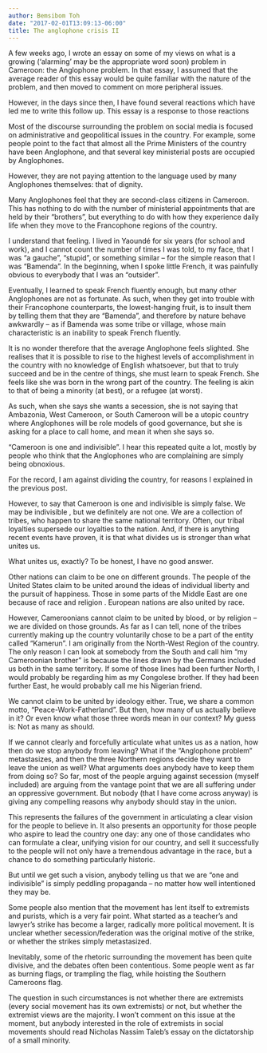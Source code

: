 ```yaml
---
author: Bemsibom Toh
date: "2017-02-01T13:09:13-06:00"
title: The anglophone crisis II
---
```


A few weeks ago, I wrote an essay on some of my views on what is a growing (‘alarming’ may be the appropriate word soon) problem in Cameroon: the Anglophone problem. In that essay, I assumed that the average reader of this essay would be quite familiar with the nature of the problem, and then moved to comment on more peripheral issues.

However, in the days since then, I have found several reactions which have led me to write this follow up. This essay is a response to those reactions


Most of the discourse surrounding the problem on social media is focused on administrative and geopolitical issues in the country. For example, some people point to the fact that almost all the Prime Ministers of the country have been Anglophone, and that several key ministerial posts are occupied by Anglophones.	

However, they are not paying attention to the language used by many Anglophones themselves: that of dignity.

Many Anglophones feel that they are second-class citizens in Cameroon. This has nothing to do with the number of ministerial appointments that are held by their “brothers”, but everything to do with how they experience daily life when they move to the Francophone regions of the country.

I understand that feeling. I lived in Yaoundé for six years (for school and work), and I cannot count the number of times I was told, to my face, that I was “a gauche”, “stupid”, or something similar – for the simple reason that I was “Bamenda”. In the beginning, when I spoke little French, it was painfully obvious to everybody that I was an “outsider”.

Eventually, I learned to speak French fluently enough, but many other Anglophones are not as fortunate. As such, when they get into trouble with their Francophone counterparts, the lowest-hanging fruit, is to insult them by telling them that they are “Bamenda”, and therefore by nature behave awkwardly – as if Bamenda was some tribe or village, whose main characteristic is an inability to speak French fluently.  

It is no wonder therefore that the average Anglophone feels slighted. She realises that it is possible to rise to the highest levels of accomplishment in the country with no knowledge of English whatsoever, but that to truly succeed and be in the centre of things, she must learn to speak French. She feels like she was born in the wrong part of the country. The feeling is akin to that of being a minority (at best), or a refugee (at worst).

As such, when she says she wants a secession, she is not saying that Ambazonia, West Cameroon, or South Cameroon will be a utopic country where Anglophones will be role models of good governance, but she is asking for a place to call home, and mean it when she says so. 



“Cameroon is one and indivisible”. I hear this repeated quite a lot, mostly by people who think that the Anglophones who are complaining are simply being obnoxious.

For the record, I am against dividing the country, for reasons I explained in the previous post.

However, to say that Cameroon is one and indivisible is simply false. We may be indivisible , but we definitely are not one. We are a collection of tribes, who happen to share the same national territory. Often, our tribal loyalties supersede our loyalties to the nation. And, if there is anything recent events have proven, it is that what divides us is stronger than what unites us.

What unites us, exactly? To be honest, I have no good answer. 

Other nations can claim to be one on different grounds. The people of the United States claim to be united around the ideas of individual liberty and the pursuit of happiness. Those in some parts of the Middle East are one because of race and religion . European nations are also united by race. 

However, Cameroonians cannot claim to be united by blood, or by religion – we are divided on those grounds. As far as I can tell, none of the tribes currently making up the country voluntarily chose to be a part of the entity called “Kamerun”. I am originally from the North-West Region of the country. The only reason I can look at somebody from the South and call him “my Cameroonian brother” is because the lines drawn by the Germans included us both in the same territory. If some of those lines had been further North, I would probably be regarding him as my Congolese brother. If they had been further East, he would probably call me his Nigerian friend.

We cannot claim to be united by ideology either. True, we share a common motto, “Peace-Work-Fatherland”. But then, how many of us actually believe in it? Or even know what those three words mean in our context? My guess is: Not as many as should.

If we cannot clearly and forcefully articulate what unites us as a nation, how then do we stop anybody from leaving? What if the “Anglophone problem” metastasizes, and then the three Northern regions decide they want to leave the union as well? What arguments does anybody have to keep them from doing so? So far, most of the people arguing against secession (myself included) are arguing from the vantage point that we are all suffering under an oppressive government. But nobody (that I have come across anyway) is giving any compelling reasons why anybody should stay in the union.

This represents the failures of the government in articulating a clear vision for the people to believe in. It also presents an opportunity for those people who aspire to lead the country one day: any one of those candidates who can formulate a clear, unifying vision for our country, and sell it successfully to the people will not only have a tremendous advantage in the race, but a chance to do something particularly historic.

But until we get such a vision, anybody telling us that we are “one and indivisible” is simply peddling propaganda – no matter how well intentioned they may be.


Some people also mention that the movement has lent itself to extremists and purists, which is a very fair point. What started as a teacher’s and lawyer’s strike has become a larger, radically more political movement. It is unclear whether secession/federation was the original motive of the strike, or whether the strikes simply metastasized.

Inevitably, some of the rhetoric surrounding the movement has been quite divisive, and the debates often been contentious. Some people went as far as burning flags, or trampling the flag, while hoisting the Southern Cameroons flag.

The question in such circumstances is not whether there are extremists (every social movement has its own extremists) or not, but whether the extremist views are the majority. I won’t comment on this issue at the moment, but anybody interested in the role of extremists in social movements should read Nicholas Nassim Taleb’s  essay on the dictatorship of a small minority.
